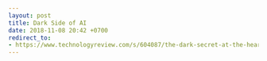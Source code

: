 ```yaml
---
layout: post
title: Dark Side of AI
date: 2018-11-08 20:42 +0700
redirect_to:
- https://www.technologyreview.com/s/604087/the-dark-secret-at-the-heart-of-ai/
---
```

